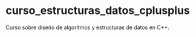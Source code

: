 # curso_estructuras_datos_cplusplus
Curso sobre diseño de algoritmos y estructuras de datos en C++.

